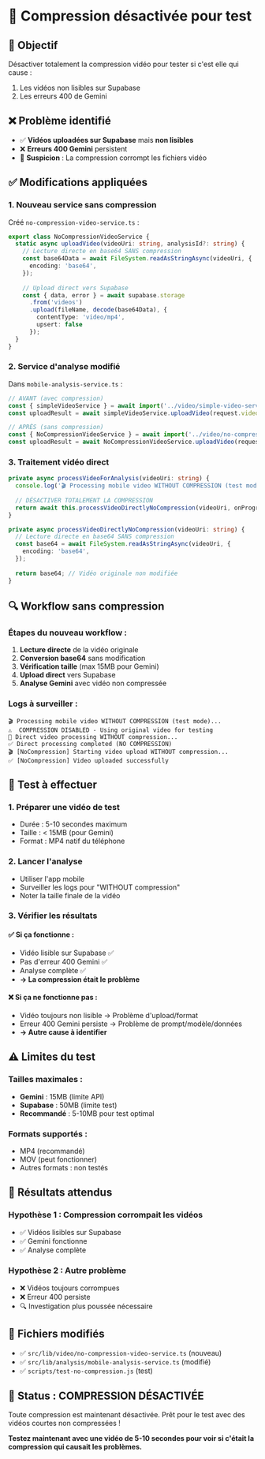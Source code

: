 # 🔧 Compression désactivée pour test

## 🎯 Objectif

Désactiver totalement la compression vidéo pour tester si c'est elle qui cause :
1. Les vidéos non lisibles sur Supabase
2. Les erreurs 400 de Gemini

## ❌ Problème identifié

- ✅ **Vidéos uploadées sur Supabase** mais **non lisibles**
- ❌ **Erreurs 400 Gemini** persistent
- 🤔 **Suspicion** : La compression corrompt les fichiers vidéo

## ✅ Modifications appliquées

### 1. **Nouveau service sans compression**

Créé `no-compression-video-service.ts` :

```typescript
export class NoCompressionVideoService {
  static async uploadVideo(videoUri: string, analysisId?: string) {
    // Lecture directe en base64 SANS compression
    const base64Data = await FileSystem.readAsStringAsync(videoUri, {
      encoding: 'base64',
    });
    
    // Upload direct vers Supabase
    const { data, error } = await supabase.storage
      .from('videos')
      .upload(fileName, decode(base64Data), {
        contentType: 'video/mp4',
        upsert: false
      });
  }
}
```

### 2. **Service d'analyse modifié**

Dans `mobile-analysis-service.ts` :

```typescript
// AVANT (avec compression)
const { simpleVideoService } = await import('../video/simple-video-service');
const uploadResult = await simpleVideoService.uploadVideo(request.videoUri, analysisId);

// APRÈS (sans compression)
const { NoCompressionVideoService } = await import('../video/no-compression-video-service');
const uploadResult = await NoCompressionVideoService.uploadVideo(request.videoUri, analysisId);
```

### 3. **Traitement vidéo direct**

```typescript
private async processVideoForAnalysis(videoUri: string) {
  console.log('🎬 Processing mobile video WITHOUT COMPRESSION (test mode)...');
  
  // DÉSACTIVER TOTALEMENT LA COMPRESSION
  return await this.processVideoDirectlyNoCompression(videoUri, onProgress);
}

private async processVideoDirectlyNoCompression(videoUri: string) {
  // Lecture directe en base64 SANS compression
  const base64 = await FileSystem.readAsStringAsync(videoUri, {
    encoding: 'base64',
  });
  
  return base64; // Vidéo originale non modifiée
}
```

## 🔍 Workflow sans compression

### Étapes du nouveau workflow :

1. **Lecture directe** de la vidéo originale
2. **Conversion base64** sans modification
3. **Vérification taille** (max 15MB pour Gemini)
4. **Upload direct** vers Supabase
5. **Analyse Gemini** avec vidéo non compressée

### Logs à surveiller :

```
🎬 Processing mobile video WITHOUT COMPRESSION (test mode)...
⚠️  COMPRESSION DISABLED - Using original video for testing
📱 Direct video processing WITHOUT compression...
✅ Direct processing completed (NO COMPRESSION)
🎬 [NoCompression] Starting video upload WITHOUT compression...
✅ [NoCompression] Video uploaded successfully
```

## 🧪 Test à effectuer

### 1. **Préparer une vidéo de test**
- Durée : 5-10 secondes maximum
- Taille : < 15MB (pour Gemini)
- Format : MP4 natif du téléphone

### 2. **Lancer l'analyse**
- Utiliser l'app mobile
- Surveiller les logs pour "WITHOUT compression"
- Noter la taille finale de la vidéo

### 3. **Vérifier les résultats**

#### ✅ **Si ça fonctionne** :
- Vidéo lisible sur Supabase ✅
- Pas d'erreur 400 Gemini ✅
- Analyse complète ✅
- **→ La compression était le problème**

#### ❌ **Si ça ne fonctionne pas** :
- Vidéo toujours non lisible → Problème d'upload/format
- Erreur 400 Gemini persiste → Problème de prompt/modèle/données
- **→ Autre cause à identifier**

## ⚠️ Limites du test

### Tailles maximales :
- **Gemini** : 15MB (limite API)
- **Supabase** : 50MB (limite test)
- **Recommandé** : 5-10MB pour test optimal

### Formats supportés :
- MP4 (recommandé)
- MOV (peut fonctionner)
- Autres formats : non testés

## 🎯 Résultats attendus

### **Hypothèse 1** : Compression corrompait les vidéos
- ✅ Vidéos lisibles sur Supabase
- ✅ Gemini fonctionne
- ✅ Analyse complète

### **Hypothèse 2** : Autre problème
- ❌ Vidéos toujours corrompues
- ❌ Erreur 400 persiste
- 🔍 Investigation plus poussée nécessaire

## 📝 Fichiers modifiés

- ✅ `src/lib/video/no-compression-video-service.ts` (nouveau)
- ✅ `src/lib/analysis/mobile-analysis-service.ts` (modifié)
- ✅ `scripts/test-no-compression.js` (test)

## 🚀 Status : COMPRESSION DÉSACTIVÉE

Toute compression est maintenant désactivée. Prêt pour le test avec des vidéos courtes non compressées !

**Testez maintenant avec une vidéo de 5-10 secondes pour voir si c'était la compression qui causait les problèmes.**